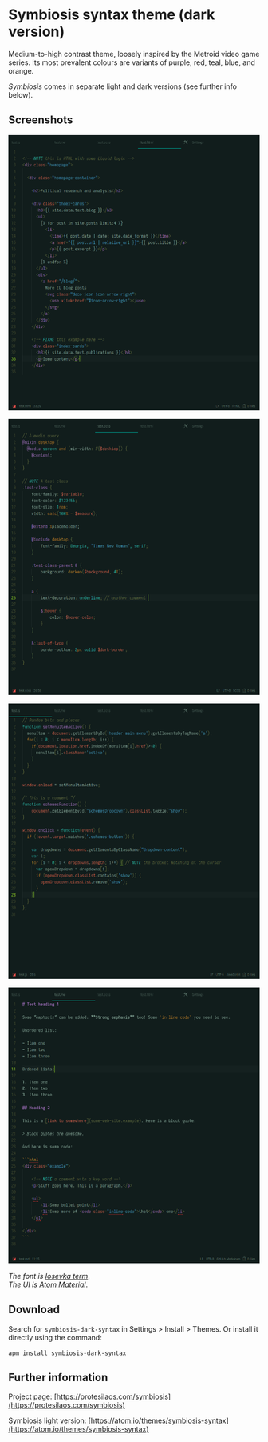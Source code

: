 # Symbiosis syntax theme (dark version)

Medium-to-high contrast theme, loosely inspired by the Metroid video game series. Its most prevalent colours are variants of purple, red, teal, blue, and orange.

*Symbiosis* comes in separate light and dark versions (see further info below).

## Screenshots

![symbiosis dark screenshot html](https://raw.githubusercontent.com/protesilaos/prot16/master/symbiosis/img/symbiosis_dark_html.png)

![symbiosis dark screenshot scss](https://raw.githubusercontent.com/protesilaos/prot16/master/symbiosis/img/symbiosis_dark_scss.png)

![symbiosis dark screenshot js](https://raw.githubusercontent.com/protesilaos/prot16/master/symbiosis/img/symbiosis_dark_js.png)

![symbiosis dark screenshot md](https://raw.githubusercontent.com/protesilaos/prot16/master/symbiosis/img/symbiosis_dark_md.png)

*The font is [Iosevka term](https://github.com/be5invis/Iosevka)*.  
*The UI is [Atom Material](https://github.com/atom-material/atom-material-ui)*.

## Download

Search for `symbiosis-dark-syntax` in Settings > Install > Themes. Or install it directly using the command:

```shell
apm install symbiosis-dark-syntax
```

## Further information

Project page: [https://protesilaos.com/symbiosis](https://protesilaos.com/symbiosis)

Symbiosis light version: [https://atom.io/themes/symbiosis-syntax](https://atom.io/themes/symbiosis-syntax)
